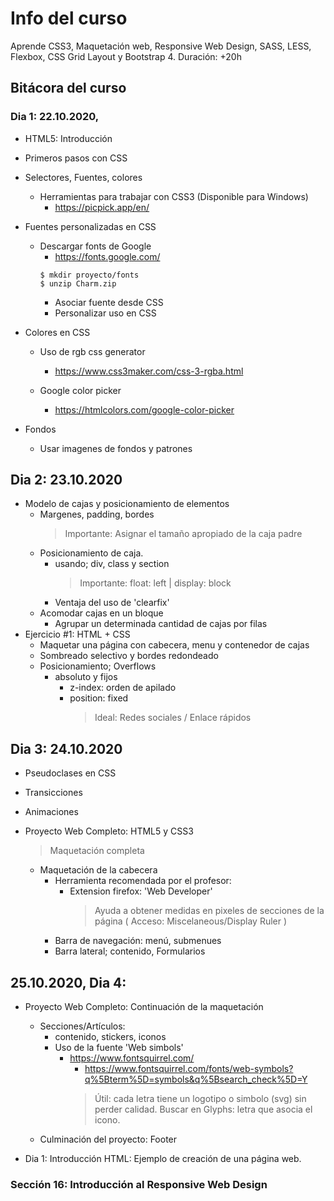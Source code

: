 # Info del curso
Aprende CSS3, Maquetación web, Responsive Web Design, SASS, LESS, Flexbox, CSS Grid Layout y Bootstrap 4. Duración: +20h


## Bitácora del curso

### Dia 1: 22.10.2020,		
* HTML5: Introducción 
* Primeros pasos con CSS
* Selectores, Fuentes, colores
  * Herramientas para trabajar con CSS3 (Disponible para Windows)
    - https://picpick.app/en/

* Fuentes personalizadas en CSS
  * Descargar fonts de Google
    - https://fonts.google.com/
    ```
    $ mkdir proyecto/fonts
    $ unzip Charm.zip
    ```
    * Asociar fuente desde CSS
    * Personalizar uso en CSS
	
* Colores en CSS
    * Uso de rgb css generator
      - https://www.css3maker.com/css-3-rgba.html

    * Google color picker
      - https://htmlcolors.com/google-color-picker

* Fondos 
  - Usar imagenes de fondos y patrones

## Dia 2: 23.10.2020
* Modelo de cajas y posicionamiento de elementos
  - Margenes, padding, bordes
  	> Importante: Asignar el tamaño apropiado de la caja padre
  - Posicionamiento de caja.
  	- usando; div, class y section
  	  > Importante: float: left | display: block
  	- Ventaja del uso de 'clearfix'
  - Acomodar cajas en un bloque
  	- Agrupar un determinada cantidad de cajas por filas
* Ejercicio #1: HTML + CSS
  - Maquetar una página con cabecera, menu y contenedor de cajas
  - Sombreado selectivo y bordes redondeado
  - Posicionamiento; Overflows
  	- absoluto y fijos
  	  - z-index: orden de apilado
  	  - position: fixed
  	    > Ideal: Redes sociales / Enlace rápidos

## Dia 3: 24.10.2020

* Pseudoclases en CSS
* Transicciones
* Animaciones

* Proyecto Web Completo: HTML5 y CSS3
	> Maquetación completa
  - Maquetación de la cabecera
  	- Herramienta recomendada por el profesor:
  	  - Extension firefox: 'Web Developer' 
  	  	> Ayuda a obtener medidas en pixeles de secciones de la página
  	  	> ( Acceso: Miscelaneous/Display Ruler )
  	- Barra de navegación: menú, submenues
  	- Barra lateral;  contenido, Formularios

## 25.10.2020, Dia 4: 

* Proyecto Web Completo: Continuación de la maquetación 
	- Secciones/Artículos: 
		- contenido, stickers, iconos 
		- Uso de la fuente 'Web simbols'
		  - https://www.fontsquirrel.com/
		    - https://www.fontsquirrel.com/fonts/web-symbols?q%5Bterm%5D=symbols&q%5Bsearch_check%5D=Y
		    > Útil: cada letra tiene un logotipo o simbolo (svg) sin perder calidad.
		    > Buscar en Glyphs: letra que asocia el icono.
	- Culminación del proyecto: Footer


* Dia 1: Introducción HTML: Ejemplo de creación de una página web.


### Sección 16:  Introducción al Responsive Web Design
